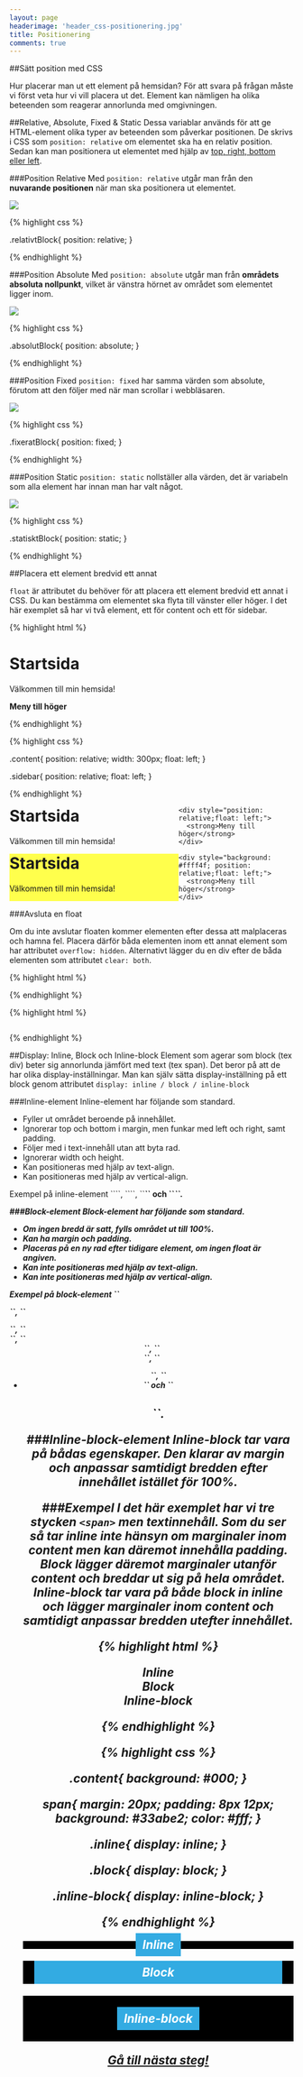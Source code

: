 ```yaml
---
layout: page
headerimage: 'header_css-positionering.jpg'
title: Positionering
comments: true
---
```



##Sätt position med CSS

<p class="preamble">Hur placerar man ut ett element på hemsidan? För att svara på frågan måste vi först veta hur vi vill placera ut det. Element kan nämligen ha olika beteenden som reagerar annorlunda med omgivningen.</p>



##Relative, Absolute, Fixed & Static
Dessa variablar används för att ge HTML-element olika typer av beteenden som påverkar positionen. De skrivs i CSS som ``position: relative`` om elementet ska ha en relativ position. Sedan kan man positionera ut elementet med hjälp av <a href="/webbdesign/css-margin-padding">top, right, bottom eller left</a>. 



###Position Relative
Med ``position: relative`` utgår man från den <strong>nuvarande positionen</strong> när man ska positionera ut elementet.  

<img src="{{ site.url }}/assets/images/asset_position-relative.png"/>  

{% highlight css %}

.relativtBlock{
  position: relative;
}

{% endhighlight %}



###Position Absolute
Med ``position: absolute`` utgår man från <strong>områdets absoluta nollpunkt</strong>, vilket är vänstra hörnet av området som elementet ligger inom.  

<img src="{{ site.url }}/assets/images/asset_position-absolute.png"/>  

{% highlight css %}

.absolutBlock{
  position: absolute;
}

{% endhighlight %}




###Position Fixed
``position: fixed`` har samma värden som absolute, förutom att den följer med när man scrollar i webbläsaren.

<img src="{{ site.url }}/assets/images/asset_position-fixed.png"/> 

{% highlight css %}

.fixeratBlock{
  position: fixed;
}

{% endhighlight %}




###Position Static
``position: static`` nollställer alla värden, det är variabeln som alla element har innan man har valt något.

<img src="{{ site.url }}/assets/images/asset_position-static.png"/>  

{% highlight css %}

.statisktBlock{
  position: static;
}

{% endhighlight %}  



##Placera ett element bredvid ett annat

``float`` är attributet du behöver för att placera ett element bredvid ett annat i CSS. Du kan bestämma om elementet ska flyta till vänster eller höger. I det här exemplet så har vi två element, ett för content och ett för sidebar.

{% highlight html %}

<div class="content">
  <h1>Startsida</h1>
  <p>Välkommen till min hemsida!</p>
</div>

<div class="sidebar">
  <strong>Meny till höger</strong>
</div>

{% endhighlight %}  

{% highlight css %}

.content{
  position: relative;
  width: 300px;
  float: left;
}

.sidebar{
  position: relative;
  float: left;
}

{% endhighlight %}  

<div class="example box full-width">
	<div style="position: relative;width: 300px;float: left;">
	  <h1 style="margin-top: 0;">Startsida</h1>
	  <p>Välkommen till min hemsida!</p>
	</div>

	<div style="position: relative;float: left;">
	  <strong>Meny till höger</strong>
	</div>
</div>

<div class="example box full-width">
	<div style="background: #ffff4c;position: relative;width: 300px;float: left;">
	  <h1 style="margin-top: 0;">Startsida</h1>
	  <p>Välkommen till min hemsida!</p>
	</div>

	<div style="background: #ffff4f; position: relative;float: left;">
	  <strong>Meny till höger</strong>
	</div>
</div>

###Avsluta en float

Om du inte avslutar floaten kommer elementen efter dessa att malplaceras och hamna fel. Placera därför båda elementen inom ett annat element som har attributet ``overflow: hidden``. Alternativt lägger du en div efter de båda elementen som attributet ``clear: both``.

{% highlight html %}
<div style="overflow: hidden;">

  <div class="left">
  </div>

  <div class="right">
  </div>

</div>
{% endhighlight %}  

{% highlight html %}

<div class="left">
</div>

<div class="right">
</div>

<div style="clear: both;"></div>

{% endhighlight %}

##Display: Inline, Block och Inline-block
Element som agerar som block (tex div) beter sig annorlunda jämfört med text (tex span). Det beror på att de har olika display-inställningar. Man kan själv sätta display-inställning på ett block genom attributet ``display: inline / block / inline-block``

###Inline-element
Inline-element har följande som standard.
<ul>
<li>Fyller ut området beroende på innehållet.</li>
<li>Ignorerar top och bottom i margin, men funkar med left och right, samt padding.</li>
<li>Följer med i text-innehåll utan att byta rad.</li>
<li>Ignorerar width och height.</li>
<li>Kan positioneras med hjälp av text-align.</li>
<li>Kan positioneras med hjälp av vertical-align.</li>
</ul>
Exempel på inline-element ``<a>``, ``<span>``, ``<strong>`` och ``<em>``.

###Block-element
Block-element har följande som standard.
<ul>
<li>Om ingen bredd är satt, fylls området ut till 100%.</li>
<li>Kan ha margin och padding.</li>
<li>Placeras på en ny rad efter tidigare element, om ingen float är angiven.</li>
<li>Kan inte positioneras med hjälp av text-align.</li>
<li>Kan inte positioneras med hjälp av vertical-align.</li>
</ul>
Exempel på block-element ``<p>``, ``<div>``, ``<form>``, ``<header>``, ``<nav>``, ``<ul>``, ``<li>`` och ``<h1>``.

###Inline-block-element
Inline-block tar vara på bådas egenskaper. Den klarar av margin och anpassar samtidigt bredden efter innehållet istället för 100%.



###Exempel
I det här exemplet har vi tre stycken ``<span>`` men textinnehåll. Som du ser så tar <strong>inline</strong> inte hänsyn om marginaler inom content men kan däremot innehålla padding. <strong>Block</strong> lägger däremot marginaler utanför content och breddar ut sig på hela området. <strong>Inline-block</strong> tar vara på både block in inline och lägger marginaler inom content och samtidigt anpassar bredden utefter innehållet.

{% highlight html %}

<div class="content">
  <span class="inline">Inline</span>
</div>

<div class="content">
  <span class="block">Block</span>
</div>

<div class="content">
  <span class="inline-block">Inline-block</span>
</div>

{% endhighlight %}  

{% highlight css %}

.content{
  background: #000;
}

span{
  margin: 20px;
  padding: 8px 12px;
  background: #33abe2;
  color: #fff;
}

.inline{
  display: inline;
}

.block{
  display: block;
}

.inline-block{
  display: inline-block;
}

{% endhighlight %}

<div class="example box full-width">

<div style="background: #000;">
  <span style="display: inline; line-height: 14px;margin: 20px; display: inline;padding: 8px 12px;background: #33abe2;color: #fff;">Inline</span></p>
</div>

<div style="background: #000;">
  <span style="display: block;padding: 8px 12px;margin: 20px;background: #33abe2;color: #fff;">Block</span></p>
</div>

<div style="background: #000;">
  <span style="display: inline-block;padding: 8px 12px;margin: 20px;background: #33abe2;color: #fff;">Inline-block</span></p>
</div>

</div>

<a class="btn btn-next" href="{{ site.url }}/webbdesign/css-bakgrund">Gå till nästa steg!</a>
